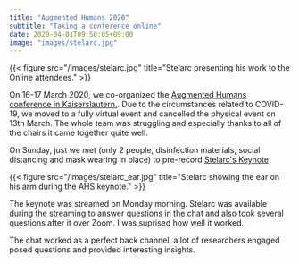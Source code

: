 ```yaml
---
title: "Augmented Humans 2020"
subtitle: "Taking a conference online"
date: 2020-04-01T09:50:05+09:00
image: "images/stelarc.jpg"
---
```


{{< figure src="/images/stelarc.jpg" title="Stelarc presenting his work to the Online attendees." >}}

On 16-17 March 2020, we co-organized the [Augmented Humans conference in 
Kaiserslautern.](https://augmented-humans.org/). 
Due to the circumstances related to COVID-19, we moved 
to a fully virtual event and cancelled the physical event on 13th March.
The whole team was struggling and especially thanks to all of the chairs it came together quite well.

On Sunday, just we met (only 2 people, disinfection materials, social distancing and mask wearing in place) to pre-record [Stelarc's Keynote](http://www.youtube.com/watch?v=p44RVyD5Qt8)

{{< figure src="/images/stelarc_ear.jpg" title="Stelarc showing the ear on his arm during the AHS keynote." >}}

The keynote was streamed on Monday morning. Stelarc was available
during the streaming to answer questions in the chat and also took several
questions after it over Zoom. I was suprised how well it worked.

The chat worked as a perfect back channel, a lot of researchers engaged
posed questions and provided interesting insights.
